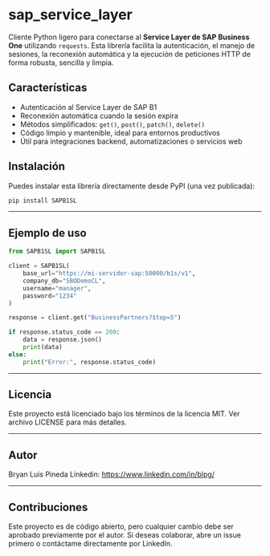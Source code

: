 #  sap_service_layer

Cliente Python ligero para conectarse al **Service Layer de SAP Business One** utilizando `requests`. Esta librería facilita la autenticación, el manejo de sesiones, la reconexión automática y la ejecución de peticiones HTTP de forma robusta, sencilla y limpia.

##  Características

-  Autenticación al Service Layer de SAP B1
-  Reconexión automática cuando la sesión expira
-  Métodos simplificados: `get()`, `post()`, `patch()`, `delete()`
-  Código limpio y mantenible, ideal para entornos productivos
-  Útil para integraciones backend, automatizaciones o servicios web

##  Instalación

Puedes instalar esta librería directamente desde PyPI (una vez publicada):

```bash
pip install SAPB1SL
```
---
## Ejemplo de uso

```python
from SAPB1SL import SAPB1SL

client = SAPB1SL(
    base_url="https://mi-servidor-sap:50000/b1s/v1",
    company_db="SBODemoCL",
    username="manager",
    password="1234"
)

response = client.get("BusinessPartners?$top=5")

if response.status_code == 200:
    data = response.json()
    print(data)
else:
    print("Error:", response.status_code)
```
---
## Licencia
Este proyecto está licenciado bajo los términos de la licencia MIT. Ver archivo LICENSE para más detalles.

---

## Autor
Bryan Luis Pineda
Linkedin: https://www.linkedin.com/in/blpg/

---

## Contribuciones
Este proyecto es de código abierto, pero cualquier cambio debe ser aprobado previamente por el autor. Si deseas colaborar, abre un issue primero o contáctame directamente por LinkedIn.
